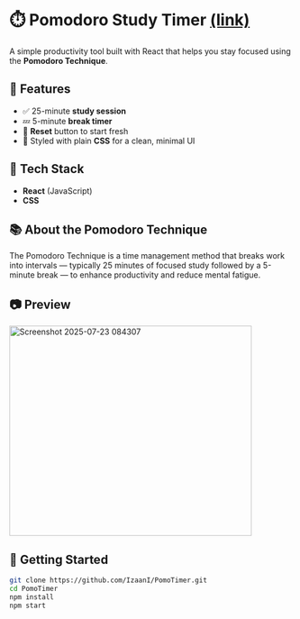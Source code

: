# ⏱️ Pomodoro Study Timer [(link)](https://izaani.github.io/PomoTimer/)

A simple productivity tool built with React that helps you stay focused using the **Pomodoro Technique**.

## 🧠 Features
- ✅ 25-minute **study session**
- 💤 5-minute **break timer**
- 🔁 **Reset** button to start fresh
- 🎨 Styled with plain **CSS** for a clean, minimal UI

## 🚀 Tech Stack
- **React** (JavaScript)
- **CSS**

## 📚 About the Pomodoro Technique
The Pomodoro Technique is a time management method that breaks work into intervals — typically 25 minutes of focused study followed by a 5-minute break — to enhance productivity and reduce mental fatigue.

## 📷 Preview
<img width="430" height="373" alt="Screenshot 2025-07-23 084307" src="https://github.com/user-attachments/assets/af18dedc-8159-4b66-8aab-de938ef07d59" />

## 🔧 Getting Started

```bash
git clone https://github.com/IzaanI/PomoTimer.git
cd PomoTimer
npm install
npm start
```

